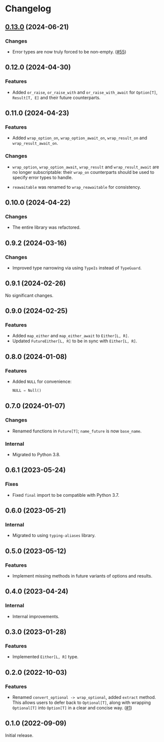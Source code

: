 # Changelog

<!-- changelogging: start -->

## [0.13.0](https://github.com/nekitdev/wraps/tree/v0.13.0) (2024-06-21)

### Changes

- Error types are now truly forced to be non-empty.
  ([#55](https://github.com/nekitdev/wraps/pull/55))

## 0.12.0 (2024-04-30)

### Features

- Added `or_raise`, `or_raise_with` and `or_raise_with_await` for
  `Option[T]`, `Result[T, E]` and their future counterparts.

## 0.11.0 (2024-04-23)

### Features

- Added `wrap_option_on`, `wrap_option_await_on`, `wrap_result_on` and `wrap_result_await_on`.

### Changes

- `wrap_option`, `wrap_option_await`, `wrap_result` and `wrap_result_await` are no longer
  subscriptable: their `wrap_on` counterparts should be used to specify error types to handle.

- `reawaitable` was renamed to `wrap_reawaitable` for consistency.

## 0.10.0 (2024-04-22)

### Changes

- The entire library was refactored.

## 0.9.2 (2024-03-16)

### Changes

- Improved type narrowing via using `TypeIs` instead of `TypeGuard`.

## 0.9.1 (2024-02-26)

No significant changes.

## 0.9.0 (2024-02-25)

### Features

- Added `map_either` and `map_either_await` to `Either[L, R]`.
- Updated `FutureEither[L, R]` to be in sync with `Either[L, R]`.

## 0.8.0 (2024-01-08)

### Features

- Added `NULL` for convenience:

  ```python
  NULL = Null()
  ```

## 0.7.0 (2024-01-07)

### Changes

- Renamed functions in `Future[T]`; `name_future` is now `base_name`.

### Internal

- Migrated to Python 3.8.

## 0.6.1 (2023-05-24)

### Fixes

- Fixed `final` import to be compatible with Python 3.7.

## 0.6.0 (2023-05-21)

### Internal

- Migrated to using `typing-aliases` library.

## 0.5.0 (2023-05-12)

### Features

- Implement missing methods in future variants of options and results.

## 0.4.0 (2023-04-24)

### Internal

- Internal improvements.

## 0.3.0 (2023-01-28)

### Features

- Implemented `Either[L, R]` type.

## 0.2.0 (2022-10-03)

### Features

- Renamed `convert_optional -> wrap_optional`, added `extract` method.
  This allows users to defer back to `Optional[T]`, along with wrapping
  `Optional[T]` into `Option[T]` in a clear and concise way.
  ([#1](https://github.com/nekitdev/wraps/pull/1))

## 0.1.0 (2022-09-09)

Initial release.
